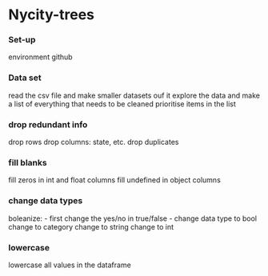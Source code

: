 # Nycity-trees

### Set-up

environment
github

### Data set

read the csv file and make smaller datasets ouf it
explore the data and make a list of everything that needs to be cleaned
prioritise items in the list

### drop redundant info

drop rows
drop columns: state, etc.
drop duplicates

### fill blanks

fill zeros in int and float columns
fill undefined in object columns

### change data types

boleanize:
    - first change the yes/no in true/false
    - change data type to bool
change to category
change to string
change to int

### lowercase

lowercase all values in the dataframe

